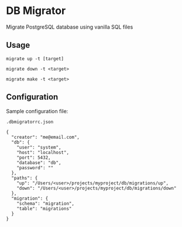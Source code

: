 # DB Migrator

Migrate PostgreSQL database using vanilla SQL files

## Usage

`migrate up -t [target]`

`migrate down -t <target>`

`migrate make -t <target>`

## Configuration

Sample configuration file:

`.dbmigratorrc.json`

```
{
  "creator": "me@email.com",
  "db": {
    "user": "system",
    "host": "localhost",
    "port": 5432,
    "database": "db",
    "password": ""
  },
  "paths": {
    "up": "/Users/<user>/projects/myproject/db/migrations/up",
    "down": "/Users/<user>/projects/myproject/db/migrations/down"
  },
  "migration": {
    "schema": "migration",
    "table": "migrations"
  }
}

```
